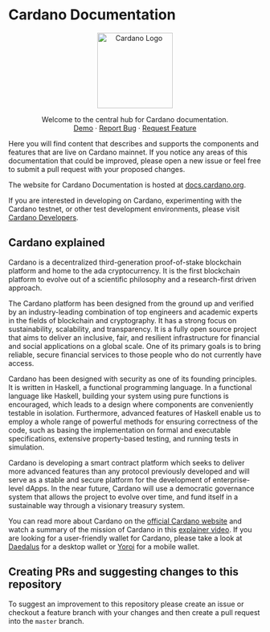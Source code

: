 # Cardano Documentation

<p align="center">
  <img width='150px' src="https://ucarecdn.com/6a470caf-060b-4c44-982e-f9bde302ed6e/CardanoRGB_LogoStackBlue.png" alt='Cardano Logo' />
</p>

 <p align="center">
    Welcome to the central hub for Cardano documentation.
    <br />
    <a href="https://docs.cardano.org">Demo</a>
    ·
    <a href="https://github.com/input-output-hk/cardano-documentation/issues/new?">Report Bug</a>
    ·
    <a href="https://github.com/input-output-hk/cardano-documentation/issues/new?">Request Feature</a>
  </p>

Here you will find content
that describes and supports the components and features that are live on Cardano
mainnet. If you notice any areas of this documentation that could be improved,
please open a new issue or feel free to submit a pull request with your
proposed changes.

The website for Cardano Documentation is hosted at
[docs.cardano.org](https://docs.cardano.org).

If you are interested in developing on Cardano, experimenting with the Cardano
testnet, or other test development environments, please visit
[Cardano Developers](https://developers.cardano.org/).

## Cardano explained

Cardano is a decentralized third-generation proof-of-stake blockchain platform
and home to the ada cryptocurrency. It is the first blockchain platform to
evolve out of a scientific philosophy and a research-first driven approach.

The Cardano platform has been designed from the ground up and verified by an
industry-leading combination of top engineers and academic experts in the fields
of blockchain and cryptography. It has a strong focus on sustainability,
scalability, and transparency. It is a fully open source project that aims to
deliver an inclusive, fair, and resilient infrastructure for financial and
social applications on a global scale. One of its primary goals is to bring
reliable, secure financial services to those people who do not currently have
access.

Cardano has been designed with security as one of its founding principles. It is
written in Haskell, a functional programming language. In a functional language
like Haskell, building your system using pure functions is encouraged, which
leads to a design where components are conveniently testable in isolation.
Furthermore, advanced features of Haskell enable us to employ a whole range of
powerful methods for ensuring correctness of the code, such as basing the
implementation on formal and executable specifications, extensive property-based
testing, and running tests in simulation.

Cardano is developing a smart contract platform which seeks to deliver more
advanced features than any protocol previously developed and will serve as a
stable and secure platform for the development of enterprise-level dApps. In the
near future, Cardano will use a democratic governance system that allows the
project to evolve over time, and fund itself in a sustainable way through a
visionary treasury system.

You can read more about Cardano on the
[official Cardano website](http://cardano.org/) and watch a summary of the
mission of Cardano in this
[explainer video](https://www.youtube.com/watch?v=l_Nv0-PVrnM). If you are
looking for a user-friendly wallet for Cardano, please take a look at
[Daedalus](https://daedaluswallet.io) for a desktop wallet or
[Yoroi](https://yoroi-wallet.com) for a mobile wallet.

## Creating PRs and suggesting changes to this repository

To suggest an improvement to this repository please create
an issue or checkout a feature branch with your changes and then create a
pull request into the `master` branch.
